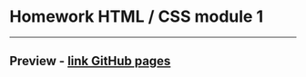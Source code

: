 # Homework HTML / CSS module 1 
***
## Preview - [link GitHub pages](https://dimaestro.github.io/goit-markup-hw-01/ "GitHub pages")
